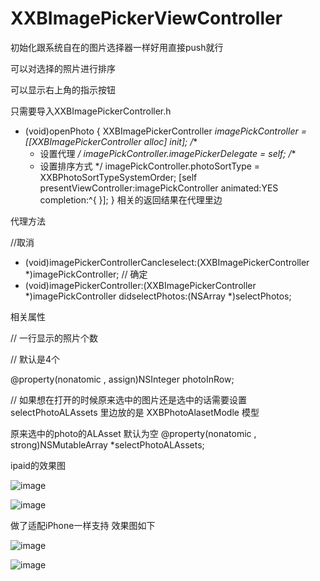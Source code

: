 # XXBImagePickerViewController
初始化跟系统自在的图片选择器一样好用直接push就行

可以对选择的照片进行排序 

可以显示右上角的指示按钮

只需要导入XXBImagePickerController.h


- (void)openPhoto
{
    XXBImagePickerController  *imagePickController = [[XXBImagePickerController alloc] init];
    /**
     *  设置代理
     */
    imagePickController.imagePickerDelegate = self;
    /**
     *  设置排序方式
     */
    imagePickController.photoSortType = XXBPhotoSortTypeSystemOrder;
    [self presentViewController:imagePickController animated:YES completion:^{
    }];
}
相关的返回结果在代理里边

代理方法


//取消
- (void)imagePickerControllerCancleselect:(XXBImagePickerController *)imagePickController;
// 确定
- (void)imagePickerController:(XXBImagePickerController *)imagePickController didselectPhotos:(NSArray *)selectPhotos;

相关属性


//  一行显示的照片个数

//  默认是4个

@property(nonatomic , assign)NSInteger photoInRow;

//  如果想在打开的时候原来选中的图片还是选中的话需要设置 selectPhotoALAssets  里边放的是 XXBPhotoAlasetModle 模型 

原来选中的photo的ALAsset 默认为空
@property(nonatomic , strong)NSMutableArray *selectPhotoALAssets;

ipaid的效果图

![image](./image/1.png)


![image](./image/2.png)

做了适配iPhone一样支持
效果图如下

![image](./image/3.png)


![image](./image/4.png)

